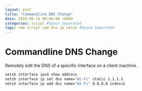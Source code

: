 ```yaml
---
layout: post
title: "Commandline DNS Change"
date: 2019-06-14 09:00:00 +0000
categories: script #Space Separated
tags: rmm script cmd dns ip netsh #Space Separated
---
```


# Commandline DNS Change

Remotely edit the DNS of a specific interface on a client machine.

```sh
netsh interface ipv4 show address
netsh interface ip set dns name="Wi-Fi" static 1.1.1.1
netsh interface ip add dns name="Wi-Fi" 8.8.8.8 index=2
```
